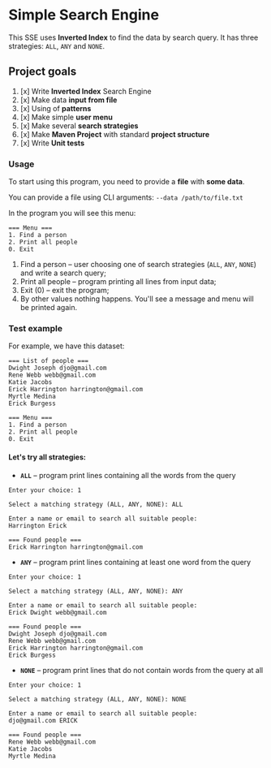 # Simple Search Engine
This SSE uses **Inverted Index** to find the data by search query. It has three strategies: `ALL`, `ANY` and `NONE`.

## Project goals
1. [x] Write **Inverted Index** Search Engine
2. [x] Make data **input from file**
3. [x] Using of **patterns**
4. [x] Make simple **user menu**
5. [x] Make several **search strategies**
6. [x] Make **Maven Project** with standard **project structure**
7. [x] Write **Unit tests**

### Usage
To start using this program, you need to provide a **file** with **some data**.

You can provide a file using CLI arguments:
`--data /path/to/file.txt`

In the program you will see this menu:

```
=== Menu ===
1. Find a person
2. Print all people
0. Exit
```

1. Find a person – user choosing one of search strategies (`ALL`, `ANY`, `NONE`) and write a search query;
2. Print all people – program printing all lines from input data;
3. Exit (0) – exit the program;
4. By other values nothing happens. You'll see a message and menu will be printed again.

### Test example
For example, we have this dataset:

```
=== List of people ===
Dwight Joseph djo@gmail.com
Rene Webb webb@gmail.com
Katie Jacobs
Erick Harrington harrington@gmail.com
Myrtle Medina
Erick Burgess

=== Menu ===
1. Find a person
2. Print all people
0. Exit
```
#### Let's try all strategies:
- **`ALL`** – program print lines containing all the words from the query

```
Enter your choice: 1

Select a matching strategy (ALL, ANY, NONE): ALL

Enter a name or email to search all suitable people:
Harrington Erick

=== Found people ===
Erick Harrington harrington@gmail.com
```

- **`ANY`** – program print lines containing at least one word from the query

```
Enter your choice: 1

Select a matching strategy (ALL, ANY, NONE): ANY

Enter a name or email to search all suitable people:
Erick Dwight webb@gmail.com

=== Found people ===
Dwight Joseph djo@gmail.com
Rene Webb webb@gmail.com
Erick Harrington harrington@gmail.com
Erick Burgess
```

- **`NONE`** – program print lines that do not contain words from the query at all

```
Enter your choice: 1

Select a matching strategy (ALL, ANY, NONE): NONE

Enter a name or email to search all suitable people:
djo@gmail.com ERICK

=== Found people ===
Rene Webb webb@gmail.com
Katie Jacobs
Myrtle Medina
```